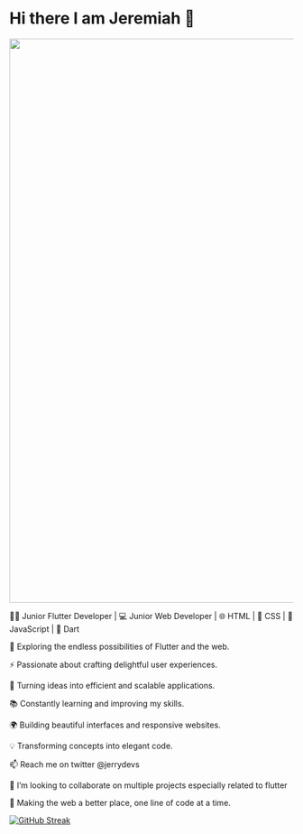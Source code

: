 <p align = "center"> <h1 > Hi there I am Jeremiah 👋</h1> </p> 
<img src="https://github.com/Anmol-Baranwal/Cool-GIFs-For-GitHub/assets/74038190/0c7eb6ed-663b-4ce4-bfbd-18239a38ba1b" width="1000">
<br>

👨‍💻 Junior Flutter Developer | 💻 Junior Web Developer | 🌐 HTML | 🎨 CSS | 🚀 JavaScript | 🎯 Dart

🔭 Exploring the endless possibilities of Flutter and the web.

⚡️ Passionate about crafting delightful user experiences.

🌟 Turning ideas into efficient and scalable applications.

📚 Constantly learning and improving my skills.

🌍 Building beautiful interfaces and responsive websites.

💡 Transforming concepts into elegant code.

📫 Reach me on twitter @jerrydevs

👯 I’m looking to collaborate on multiple projects especially related to flutter

🚀 Making the web a better place, one line of code at a time.

[![GitHub Streak](https://streak-stats.demolab.com?user=jjboy55&theme=github-dark-blue)](https://git.io/streak-stats) 
